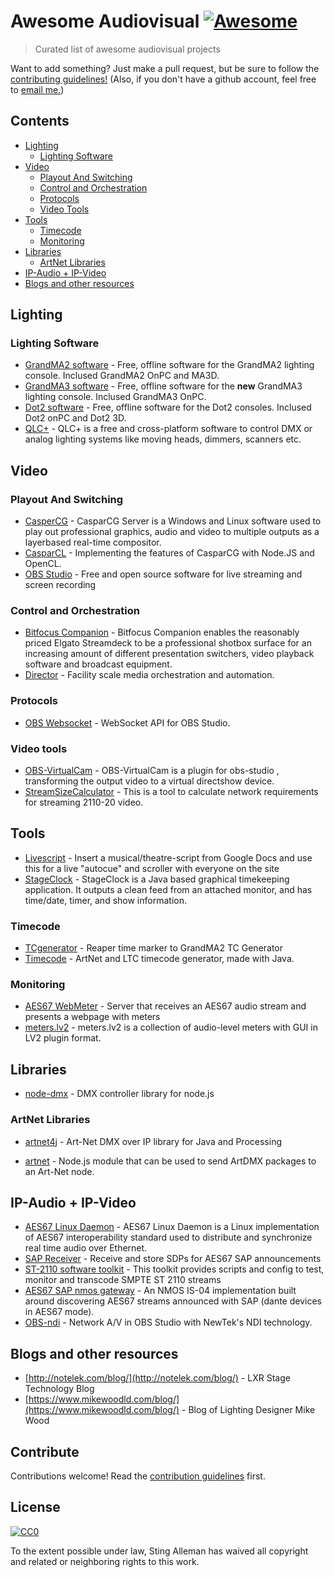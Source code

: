 
# Awesome Audiovisual [![Awesome](https://awesome.re/badge.svg)](https://awesome.re)

> Curated list of awesome audiovisual projects

Want to add something? Just make a pull request, but be sure to follow the [contributing guidelines!](./contributing.md) (Also, if you don't have a github account, feel free to [email me.](mailto:stingalleman@icloud.com?subject=Awesome-Audiovisual%20contribution))

## Contents

- [Lighting](#Lighting)
  - [Lighting Software](#Lighting-Software)
- [Video](#Video)
  - [Playout And Switching](#Playout-And-Switching)
  - [Control and Orchestration](#Control-and-Orchestration)
  - [Protocols](#Protocols)
  - [Video Tools](#Video-Tools)
- [Tools](#Tools)
  - [Timecode](#Timecode)
  - [Monitoring](#Monitoring)
- [Libraries](#Libraries)
  - [ArtNet Libraries](#ArtNet-Libraries)
- [IP-Audio + IP-Video](#IP-Audio-+-IP-Video)
- [Blogs and other resources](#Blogs-and-other-resources)

## Lighting

### Lighting Software

- [GrandMA2 software](https://www.malighting.com/downloads/products/grandma2/) - Free, offline software for the GrandMA2 lighting console. Inclused GrandMA2 OnPC and MA3D.
- [GrandMA3 software](https://www.malighting.com/downloads/products/grandma3/) - Free, offline software for the **new** GrandMA3 lighting console. Inclused GrandMA3 OnPC.
- [Dot2 software](https://www.malighting.com/downloads/products/dot2/) - Free, offline software for the Dot2 consoles. Inclused Dot2 onPC and Dot2 3D.
- [QLC+](https://www.qlcplus.org/) - QLC+ is a free and cross-platform software to control DMX or analog lighting systems like moving heads, dimmers, scanners etc.

## Video

### Playout And Switching

- [CasperCG](https://github.com/CasparCG) - CasparCG Server is a Windows and Linux software used to play out professional graphics, audio and video to multiple outputs as a layerbased real-time compositor.
- [CasparCL](https://github.com/Streampunk/casparcl) - Implementing the features of CasparCG with Node.JS and OpenCL.
- [OBS Studio](https://github.com/obsproject/obs-studio) - Free and open source software for live streaming and screen recording

### Control and Orchestration

- [Bitfocus Companion](https://github.com/bitfocus/companion) - Bitfocus Companion enables the reasonably priced Elgato Streamdeck to be a professional shotbox surface for an increasing amount of different presentation switchers, video playback software and broadcast equipment.
- [Director](https://github.com/borealsystems/Director) - Facility scale media orchestration and automation.

### Protocols

- [OBS Websocket](https://github.com/Palakis/obs-websocket) - WebSocket API for OBS Studio.

### Video tools

- [OBS-VirtualCam](https://github.com/CatxFish/obs-virtual-cam) - OBS-VirtualCam is a plugin for obs-studio , transforming the output video to a virtual directshow device.
- [StreamSizeCalculator](https://github.com/fschoett/2110-20-stream-size-calculator) - This is a tool to calculate network requirements for streaming 2110-20 video.

## Tools

- [Livescript](https://github.com/Netlob/livescript) - Insert a musical/theatre-script from Google Docs and use this for a live "autocue" and scroller with everyone on the site
- [StageClock](http://notelek.com/StageClock/) - StageClock is a Java based graphical timekeeping application. It outputs a clean feed from an attached monitor, and has time/date, timer, and show information.

### Timecode

- [TCgenerator](https://github.com/dimitriCGNL/TCGenerator) - Reaper time marker to GrandMA2 TC Generator
- [Timecode](https://github.com/MrExplode/Timecode) - ArtNet and LTC timecode generator, made with Java.

### Monitoring

- [AES67 WebMeter](https://github.com/zjstraus/AES67-WebMeter) - Server that receives an AES67 audio stream and presents a webpage with meters
- [meters.lv2](https://github.com/x42/meters.lv2) - meters.lv2 is a collection of audio-level meters with GUI in LV2 plugin format.

## Libraries

- [node-dmx](https://github.com/node-dmx/dmx) - DMX controller library for node.js

### ArtNet Libraries

- [artnet4j](https://github.com/cansik/artnet4j) - Art-Net DMX over IP library for Java and Processing

- [artnet](https://github.com/hobbyquaker/artnet) - Node.js module that can be used to send ArtDMX packages to an Art-Net node.

## IP-Audio + IP-Video

- [AES67 Linux Daemon](https://github.com/bondagit/aes67-linux-daemon) - AES67 Linux Daemon is a Linux implementation of AES67 interoperability standard used to distribute and synchronize real time audio over Ethernet.
- [SAP Receiver](https://github.com/jonasohland/sap-receiver) - Receive and store SDPs for AES67 SAP announcements
- [ST-2110 software toolkit](https://github.com/pkeroulas/st2110-toolkit) - This toolkit provides scripts and config to test, monitor and transcode SMPTE ST 2110 streams
- [AES67 SAP nmos gateway](https://github.com/yboujraf/AES67_SAP_nmos_gateway) - An NMOS IS-04 implementation built around discovering AES67 streams announced with SAP (dante devices in AES67 mode).
- [OBS-ndi](https://github.com/Palakis/obs-ndi) - Network A/V in OBS Studio with NewTek's NDI technology.

## Blogs and other resources

- [http://notelek.com/blog/](http://notelek.com/blog/) - LXR Stage Technology Blog
- [https://www.mikewoodld.com/blog/](https://www.mikewoodld.com/blog/) - Blog of Lighting Designer Mike Wood

## Contribute

Contributions welcome! Read the [contribution guidelines](contributing.md) first.

## License

[![CC0](https://mirrors.creativecommons.org/presskit/buttons/88x31/svg/cc-zero.svg)](https://creativecommons.org/publicdomain/zero/1.0)

To the extent possible under law, Sting Alleman has waived all copyright and related or neighboring rights to this work.
